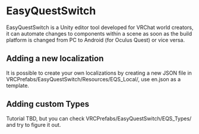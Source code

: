 # EasyQuestSwitch
EasyQuestSwitch is a Unity editor tool developed for VRChat world creators, it can automate changes to components within a scene as soon as the build platform is changed from PC to Android (for Oculus Quest) or vice versa.

## Adding a new localization
It is possible to create your own localizations by creating a new JSON file in VRCPrefabs/EasyQuestSwitch/Resources/EQS_Local/, use en.json as a template.

## Adding custom Types
Tutorial TBD, but you can check VRCPrefabs/EasyQuestSwitch/EQS_Types/ and try to figure it out.

